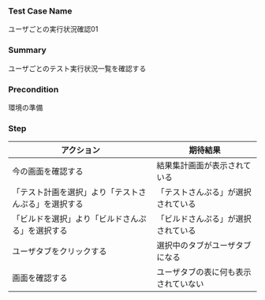 ### Test Case Name
ユーザごとの実行状況確認01

### Summary
ユーザごとのテスト実行状況一覧を確認する

### Precondition
環境の準備

### Step
| アクション      | 期待結果            |
|------------|-----------------|
| 今の画面を確認する | 結果集計画面が表示されている |
| 「テスト計画を選択」より「テストさんぷる」を選択する | 「テストさんぷる」が選択されている |
| 「ビルドを選択」より「ビルドさんぷる」を選択する | 「ビルドさんぷる」が選択されている |
| ユーザタブをクリックする | 選択中のタブがユーザタブになる |
| 画面を確認する | ユーザタブの表に何も表示されていない |
